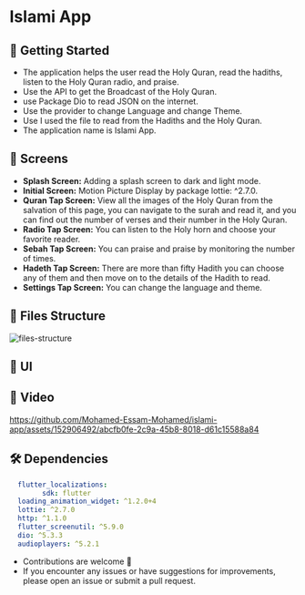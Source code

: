 #  Islami App



## 🚀 Getting Started

- The application helps the user read the Holy Quran, read the hadiths, listen to the Holy Quran radio, and  praise.
- Use the API to get the Broadcast of the Holy Quran.
- use Package Dio to read JSON on the internet.
- Use the provider to change Language and change Theme.
- Use I used the file to read from the Hadiths and the Holy Quran.
- The application name is Islami App.
  
## 🤳 Screens

- **Splash Screen:** Adding a splash screen to dark and light mode. 
- **Initial Screen:** Motion Picture Display by package lottie: ^2.7.0.
- **Quran Tap Screen:** View all the images of the Holy Quran from the salvation of this page, you can navigate to the surah and read it, and you can find out the number of verses and their number in the Holy Quran.
- **Radio Tap Screen:** You can listen to the Holy horn and choose your favorite reader.
- **Sebah Tap Screen:** You can praise and praise by monitoring the number of times.
- **Hadeth Tap Screen:** There are more than fifty Hadith you can choose any of them and then move on to the details of the Hadith to read.
- **Settings Tap Screen:** You can change the language and theme.






## 📁 Files Structure
![files-structure](https://github.com/Mohamed-Essam-Mohamed/islami-app/assets/152906492/b7514cfd-af2d-42a8-9307-5b93cca65561)



## 📱 UI



## 🎥 Video
https://github.com/Mohamed-Essam-Mohamed/islami-app/assets/152906492/abcfb0fe-2c9a-45b8-8018-d61c15588a84



## 🛠 Dependencies

```pubspec.yaml
  flutter_localizations:
        sdk: flutter 
  loading_animation_widget: ^1.2.0+4
  lottie: ^2.7.0
  http: ^1.1.0
  flutter_screenutil: ^5.9.0
  dio: ^5.3.3
  audioplayers: ^5.2.1
```

- Contributions are welcome 💜
- If you encounter any issues or have suggestions for improvements, please open an issue or submit a pull request.

